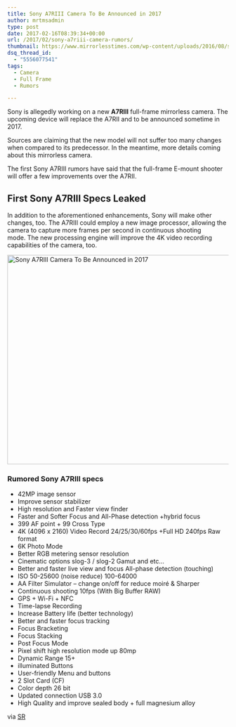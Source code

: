 ```yaml
---
title: Sony A7RIII Camera To Be Announced in 2017
author: mrtmsadmin
type: post
date: 2017-02-16T08:39:34+00:00
url: /2017/02/sony-a7riii-camera-rumors/
thumbnail: https://www.mirrorlesstimes.com/wp-content/uploads/2016/08/sony-a7rii-firmware-3-30.jpg
dsq_thread_id:
  - "5556077541"
tags:
  - Camera
  - Full Frame
  - Rumors

---
```

Sony is allegedly working on a new **A7RIII** full-frame mirrorless camera. The upcoming device will replace the A7RII and to be announced sometime in 2017.

Sources are claiming that the new model will not suffer too many changes when compared to its predecessor. In the meantime, more details coming about this mirrorless camera.

The first Sony A7RIII rumors have said that the full-frame E-mount shooter will offer a few improvements over the A7RII. <!--more-->

## First Sony A7RIII Specs Leaked

In addition to the aforementioned enhancements, Sony will make other changes, too. The A7RIII could employ a new image processor, allowing the camera to capture more frames per second in continuous shooting mode. The new processing engine will improve the 4K video recording capabilities of the camera, too.

[<img class="aligncenter wp-image-988 size-full" title="Sony A7RIII Camera To Be Announced in 2017" src="https://i0.wp.com/www.mirrorlesstimes.com/wp-content/uploads/2017/02/sony-a7riii-rumors.jpg?resize=600%2C477&#038;ssl=1" alt="Sony A7RIII Camera To Be Announced in 2017" width="600" height="477" srcset="https://i0.wp.com/www.mirrorlesstimes.com/wp-content/uploads/2017/02/sony-a7riii-rumors.jpg?w=900&ssl=1 900w, https://i0.wp.com/www.mirrorlesstimes.com/wp-content/uploads/2017/02/sony-a7riii-rumors.jpg?resize=300%2C238&ssl=1 300w, https://i0.wp.com/www.mirrorlesstimes.com/wp-content/uploads/2017/02/sony-a7riii-rumors.jpg?resize=768%2C610&ssl=1 768w" sizes="(max-width: 600px) 100vw, 600px" data-recalc-dims="1" />][1]

### Rumored Sony A7RIII specs

  * 42MP image sensor
  * Improve sensor stabilizer
  * High resolution and Faster view finder
  * Faster and Softer Focus and All-Phase detection +hybrid focus
  * 399 AF point + 99 Cross Type
  * 4K (4096 x 2160) Video Record 24/25/30/60fps +Full HD 240fps Raw  
    format
  * 6K Photo Mode
  * Better RGB metering sensor resolution
  * Cinematic options slog-3 / slog-2 Gamut and etc…
  * Better and faster live view and focus All-phase detection (touching)
  * ISO 50-25600 (noise reduce) 100-64000
  * AA Filter Simulator – change on/off for reduce moiré & Sharper
  * Continuous shooting 10fps (With Big Buffer RAW)
  * GPS + Wi-Fi + NFC
  * Time-lapse Recording
  * Increase Battery life (better technology)
  * Better and faster focus tracking
  * Focus Bracketing
  * Focus Stacking
  * Post Focus Mode
  * Pixel shift high resolution mode up 80mp
  * Dynamic Range 15+
  * illuminated Buttons
  * User-friendly Menu and buttons
  * 2 Slot Card (CF)
  * Color depth 26 bit
  * Updated connection USB 3.0
  * High Quality and improve sealed body + full magnesium alloy

via <a href="http://www.sonyrumors.co/new-rumored-specs-of-upcoming-sony-a7r-iii/" target="_blank" rel="nofollow">SR</a>

 [1]: https://i0.wp.com/www.mirrorlesstimes.com/wp-content/uploads/2017/02/sony-a7riii-rumors.jpg?ssl=1